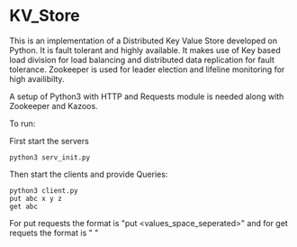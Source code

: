 # KV_Store

This is an implementation of a Distributed Key Value Store developed on Python. It is fault tolerant and highly available. It makes use of Key based load division for load balancing and distributed data replication for fault tolerance. Zookeeper is used for leader election and lifeline monitoring for high availibilty. 

A setup of Python3 with HTTP and Requests module is needed along with Zookeeper and Kazoos.

To run: 

First start the servers
```
python3 serv_init.py
```
Then start the clients and provide Queries:
```
python3 client.py
put abc x y z
get abc
```
For put requests the format is "put <key> <values_space_seperated>" and for get requets the format is "<get> <key>"
